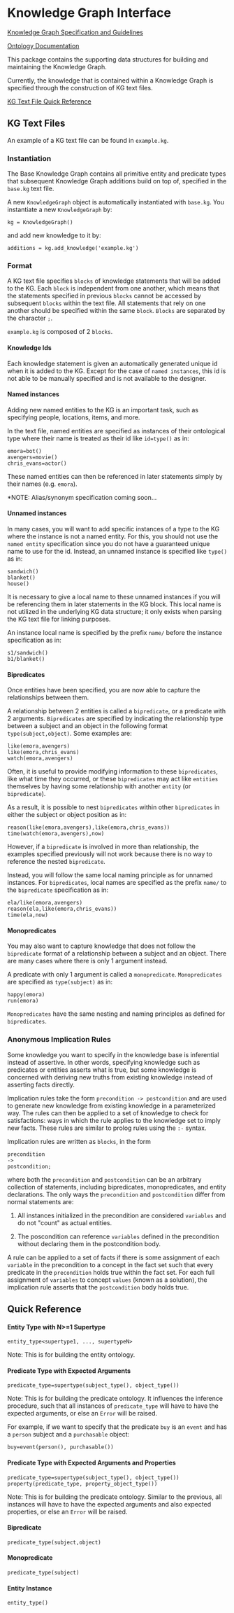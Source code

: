 # Knowledge Graph Interface

[Knowledge Graph Specification and Guidelines](https://docs.google.com/document/d/1mfdZIY09JwZ-DN4eBmIpxQ9phItEbrJqD5d1QtFKBN8/edit?usp=sharing)

[Ontology Documentation](https://drive.google.com/drive/folders/1Cdn8DQZMtoV3i4r5s-9hzVRA9bYteVEq?usp=sharing)

This package contains the supporting data structures for building and 
maintaining the Knowledge Graph. 

Currently, the knowledge that is contained within a Knowledge Graph 
is specified through the construction of KG text files.

[KG Text File Quick Reference](#quick-reference)

## KG Text Files
    
An example of a KG text file can be found in `example.kg`.

### Instantiation

The Base Knowledge Graph contains all primitive entity and predicate
types that subsequent Knowledge Graph additions build on top of, 
specified in the `base.kg` text file.

A new `KnowledgeGraph` object is automatically instantiated with 
`base.kg`. You instantiate a new `KnowledgeGraph` by:

```
kg = KnowledgeGraph()
```
and add new knowledge to it by:

```
additions = kg.add_knowledge('example.kg')
```

### Format

A KG text file specifies `blocks` of knowledge statements 
that will be added to the KG. 
Each `block` is independent from one another, which means
that the statements specified in previous `blocks` cannot be 
accessed by subsequent `blocks` within the text file. 
All statements that rely on one another should be specified within
the same `block`.
`Blocks` are separated by the character `;`.

`example.kg` is composed of 2 `blocks`.

#### Knowledge Ids
Each knowledge statement is given an automatically generated
unique id when it is added to the KG. Except for the case
of `named instances`, this id is not able to be manually 
specified and is not available to the designer.

#### Named instances

Adding new named entities to the KG is an important task, 
such as specifying people, locations, items, and more. 

In the text file, named entities are specified as instances of 
their ontological type where their name is treated as their 
id like `id=type()` as in:
```
emora=bot()
avengers=movie()
chris_evans=actor()
```

These named entities can then be referenced in later statements 
simply by their names (e.g. `emora`).

*NOTE: Alias/synonym specification coming soon...

#### Unnamed instances

In many cases, you will want to add specific instances of a type
to the KG where the instance is not a named entity. 
For this, you should not use the `named entity` specification since
you do not have a guaranteed unique name to use for the id. 
Instead, an unnamed instance is specified like `type()` as in:

```
sandwich()
blanket()
house()
```

It is necessary to give a local name to these unnamed instances if 
you will be referencing them in later statements in the KG block.
This local name is not utilized in the underlying KG data structure;
it only exists when parsing the KG text file for linking purposes.

An instance local name is specified by the prefix `name/` before 
the instance specification as in:
```
s1/sandwich()
b1/blanket()
```

#### Bipredicates

Once entities have been specified, you are now able to capture 
the relationships between them. 

A relationship between 2 entities is called a `bipredicate`, 
or a predicate with 2 arguments. `Bipredicates` are specified 
by indicating the relationship type between a subject and an 
object in the following format `type(subject,object)`. 
Some examples are:

```
like(emora,avengers)
like(emora,chris_evans)
watch(emora,avengers)
```

Often, it is useful to provide modifying information to these 
`bipredicates`, like what time they occurred, 
or these `bipredicates` may act like `entities` themselves by
having some relationship with another `entity` (or `bipredicate`).

As a result, it is possible to nest `bipredicates` within other
`bipredicates` in either the subject or object position as in:

```
reason(like(emora,avengers),like(emora,chris_evans))
time(watch(emora,avengers),now)
```

However, if a `bipredicate` is involved in more than relationship,
the examples specified previously will not work because there is
no way to reference the nested `bipredicate`. 

Instead, you will follow the same local naming principle as for 
unnamed instances.
For `bipredicates`, local names are specified as the prefix `name/` to the `bipredicate`
specification as in:
```
ela/like(emora,avengers)
reason(ela,like(emora,chris_evans))
time(ela,now)
```

#### Monopredicates

You may also want to capture knowledge that does not follow the 
`bipredicate` format of a relationship between a subject and 
an object. There are many cases where there is only 1 argument
instead. 

A predicate with only 1 argument is called a `monopredicate`. 
`Monopredicates` are specified as `type(subject)` as in:

```
happy(emora)
run(emora)
```

`Monopredicates` have the same nesting and naming principles 
as defined for `bipredicates`.


### Anonymous Implication Rules

Some knowledge you want to specify in the knowledge base is inferential instead of assertive.
In other words, specifying knowledge such as predicates or entities asserts what is true, but
some knowledge is concerned with deriving new truths from existing knowledge instead of asserting
facts directly. 

Implication rules take the form `precondition -> postcondition` and are used to generate new
knowledge from existing knowledge in a parameterized way. The rules can then be applied to a set
of knowledge to check for satisfactions: ways in which the rule applies to the knowledge set
to imply new facts. These rules are similar to prolog rules using the `:-` syntax.

Implication rules are written as `blocks`, in the form

```
precondition
->
postcondition;
```

where both the `precondition` and `postcondition` can be an arbitrary collection of statements,
including bipredicates, monopredicates, and entity declarations. The only ways the `precondition`
and `postcondition` differ from normal statements are:

1. All instances initialized in the precondition are considered `variables` and do not "count" as
actual entities.

2. The poscondition can reference `variables` defined in the precondition without declaring them
in the postcondition body.

A rule can be applied to a set of facts if there is some assignment of each `variable` in the
precondition to a concept in the fact set such that every predicate in the `precondition` holds
true within the fact set. For each full assignment of `variables` to concept `values` (known as
a solution), the implication rule asserts that the `postcondition` body holds true.


## Quick Reference

#### Entity Type with N>=1 Supertype

```
entity_type<supertype1, ..., supertypeN>
```

Note: This is for building the entity ontology.

#### Predicate Type with Expected Arguments

```
predicate_type=supertype(subject_type(), object_type())
```

Note: This is for building the predicate ontology. It 
influences the inference procedure, such that all 
instances of `predicate_type` will have to have the 
expected arguments, or else an `Error` will be raised.

For example, if we want to specify that the predicate `buy`
is an `event` and has a `person` subject and a `purchasable` object:

```
buy=event(person(), purchasable())
```


#### Predicate Type with Expected Arguments and Properties

```
predicate_type=supertype(subject_type(), object_type())
property(predicate_type, property_object_type())
```

Note: This is for building the predicate ontology.
Similar to the previous, all instances will have to have 
the expected arguments and also expected properties, or 
else an `Error` will be raised.

#### Bipredicate

```
predicate_type(subject,object)
```

#### Monopredicate

```
predicate_type(subject)
```

#### Entity Instance

```
entity_type()
```
